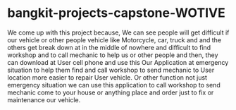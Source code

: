 # bangkit-projects-capstone-WOTIVE
We come up with this project because, We can see people will get difficult if our vehicle or other people vehicle like Motorcycle, car, truck and and the others get break down at in the middle of nowhere and difficult to find workshop and to call mechanic to help us or other people and then, they can download at User cell phone and use this Our Application at emergency situation to help them find and call workshop to send mechanic to User location more easier to repair User vehicle. Or other function not just emergency situation we can use this application to call workshop to send mechanic come to your house or anything place and order just to fix or maintenance our vehicle.
